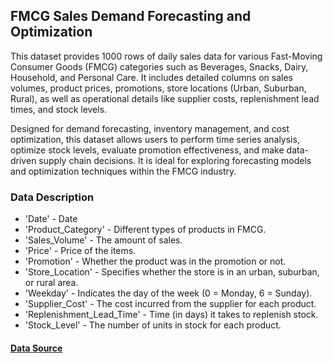 FMCG Sales Demand Forecasting and Optimization
---------------------------------------------------------------------
This dataset provides 1000 rows of daily sales data for various Fast-Moving Consumer Goods (FMCG) categories such as Beverages, Snacks, Dairy, Household, and Personal Care. It includes detailed columns on sales volumes, product prices, promotions, store locations (Urban, Suburban, Rural), as well as operational details like supplier costs, replenishment lead times, and stock levels.

Designed for demand forecasting, inventory management, and cost optimization, this dataset allows users to perform time series analysis, optimize stock levels, evaluate promotion effectiveness, and make data-driven supply chain decisions. It is ideal for exploring forecasting models and optimization techniques within the FMCG industry.

### Data Description
* 'Date' - Date
* 'Product_Category' - Different types of products in FMCG. 
* 'Sales_Volume' - The amount of sales.
* 'Price' - Price of the items.
* 'Promotion' - Whether the product was in the promotion or not.
* 'Store_Location' - Specifies whether the store is in an urban, suburban, or rural area.
* 'Weekday' - Indicates the day of the week (0 = Monday, 6 = Sunday).
* 'Supplier_Cost' - The cost incurred from the supplier for each product.
* 'Replenishment_Lead_Time' - Time (in days) it takes to replenish stock.
* 'Stock_Level' - The number of units in stock for each product.

#### [Data Source]( https://www.kaggle.com/datasets/krishanukalita/fmcg-sales-demand-forecasting-and-optimization/data)
